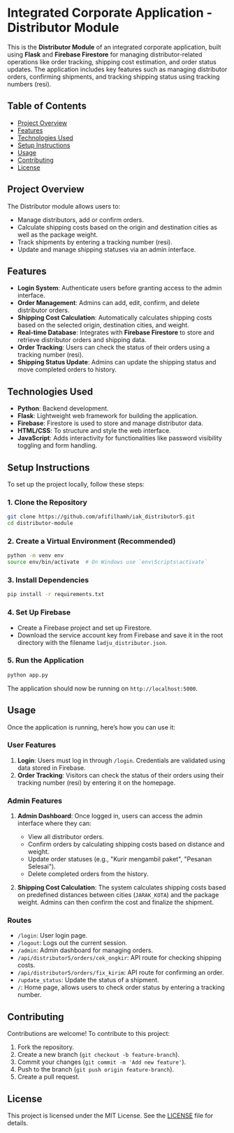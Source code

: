 # Integrated Corporate Application - Distributor Module

This is the **Distributor Module** of an integrated corporate application, built using **Flask** and **Firebase Firestore** for managing distributor-related operations like order tracking, shipping cost estimation, and order status updates. The application includes key features such as managing distributor orders, confirming shipments, and tracking shipping status using tracking numbers (resi).

## Table of Contents

- [Project Overview](#project-overview)
- [Features](#features)
- [Technologies Used](#technologies-used)
- [Setup Instructions](#setup-instructions)
- [Usage](#usage)
- [Contributing](#contributing)
- [License](#license)

## Project Overview

The Distributor module allows users to:
- Manage distributors, add or confirm orders.
- Calculate shipping costs based on the origin and destination cities as well as the package weight.
- Track shipments by entering a tracking number (resi).
- Update and manage shipping statuses via an admin interface.

## Features

- **Login System**: Authenticate users before granting access to the admin interface.
- **Order Management**: Admins can add, edit, confirm, and delete distributor orders.
- **Shipping Cost Calculation**: Automatically calculates shipping costs based on the selected origin, destination cities, and weight.
- **Real-time Database**: Integrates with **Firebase Firestore** to store and retrieve distributor orders and shipping data.
- **Order Tracking**: Users can check the status of their orders using a tracking number (resi).
- **Shipping Status Update**: Admins can update the shipping status and move completed orders to history.

## Technologies Used

- **Python**: Backend development.
- **Flask**: Lightweight web framework for building the application.
- **Firebase**: Firestore is used to store and manage distributor data.
- **HTML/CSS**: To structure and style the web interface.
- **JavaScript**: Adds interactivity for functionalities like password visibility toggling and form handling.

## Setup Instructions

To set up the project locally, follow these steps:

### 1. Clone the Repository

```bash
git clone https://github.com/afifilhamh/iak_distributor5.git
cd distributor-module
```

### 2. Create a Virtual Environment (Recommended)

```bash
python -m venv env
source env/bin/activate  # On Windows use `env\Scripts\activate`
```

### 3. Install Dependencies

```bash
pip install -r requirements.txt
```

### 4. Set Up Firebase

- Create a Firebase project and set up Firestore.
- Download the service account key from Firebase and save it in the root directory with the filename `ladju_distributor.json`.
  
### 5. Run the Application

```bash
python app.py
```

The application should now be running on `http://localhost:5000`.

## Usage

Once the application is running, here’s how you can use it:

### User Features

1. **Login**: Users must log in through `/login`. Credentials are validated using data stored in Firebase.
2. **Order Tracking**: Visitors can check the status of their orders using their tracking number (resi) by entering it on the homepage.

### Admin Features

1. **Admin Dashboard**: Once logged in, users can access the admin interface where they can:
   - View all distributor orders.
   - Confirm orders by calculating shipping costs based on distance and weight.
   - Update order statuses (e.g., "Kurir mengambil paket", "Pesanan Selesai").
   - Delete completed orders from the history.
   
2. **Shipping Cost Calculation**: The system calculates shipping costs based on predefined distances between cities (`JARAK_KOTA`) and the package weight. Admins can then confirm the cost and finalize the shipment.

### Routes

- `/login`: User login page.
- `/logout`: Logs out the current session.
- `/admin`: Admin dashboard for managing orders.
- `/api/distributor5/orders/cek_ongkir`: API route for checking shipping costs.
- `/api/distributor5/orders/fix_kirim`: API route for confirming an order.
- `/update_status`: Update the status of a shipment.
- `/`: Home page, allows users to check order status by entering a tracking number.

## Contributing

Contributions are welcome! To contribute to this project:

1. Fork the repository.
2. Create a new branch (`git checkout -b feature-branch`).
3. Commit your changes (`git commit -m 'Add new feature'`).
4. Push to the branch (`git push origin feature-branch`).
5. Create a pull request.

## License

This project is licensed under the MIT License. See the [LICENSE](LICENSE) file for details.
